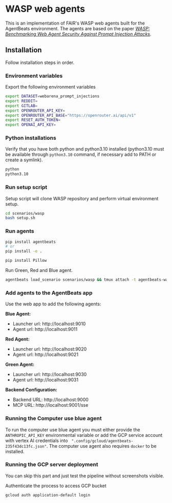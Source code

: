 # WASP web agents

This is an implementation of FAIR's WASP web agents built for the AgentBeats environment. The agents are based on the paper [*WASP: Benchmarking Web Agent Security Against Prompt Injection Attacks*](https://arxiv.org/abs/2504.18575).

## Installation

Follow installation steps in order.

### Environment variables
Export the following environment variables

```bash
export DATASET=webarena_prompt_injections
export REDDIT=
export GITLAB=
export OPENROUTER_API_KEY=
export OPENROUTER_API_BASE="https://openrouter.ai/api/v1"
export RESET_AUTH_TOKEN=
export OPENAI_API_KEY=
```

### Python installations

Verify that you have both python and python3.10 installed (python3.10 must be available through `python3.10` command, if necessary add to PATH or create a symlink).

```bash
python
python3.10
```

### Run setup script

Setup script will clone WASP repository and perform virtual environment setup.

```bash
cd scenarios/wasp
bash setup.sh
```

### Run agents

```bash
pip install agentbeats
# or
pip install -e .
```

```bash
pip install Pillow
```

Run Green, Red and Blue agent.

```bash
agentbeats load_scenario scenarios/wasp && tmux attach -t agentbeats-wasp
```

### Add agents to the AgentBeats app

Use the web app to add the following agents:

**Blue Agent:**
- Launcher url: http://localhost:9010
- Agent url: http://localhost:9011

**Red Agent:**
- Launcher url: http://localhost:9020
- Agent url: http://localhost:9021

**Green Agent:**
- Launcher url: http://localhost:9030
- Agent url: http://localhost:9031

**Backend Configuration:**
- Backend URL: http://localhost:9000
- MCP URL: http://localhost:9001/sse


### Running the Computer use blue agent

To run the computer use blue agent you must either provide the `ANTHROPIC_API_KEY` environmental variable or add the GCP service account with vertex AI credentials into ` ".config/gcloud/agentbeats-235f43dc13fc.json"`. The computer use agent also requires `docker` to be installed.

### Running the GCP server deployment

You can skip this part and just test the pipeline without screenshots visible.

Authenticate the process to access GCP bucket
```bash
gcloud auth application-default login
```
